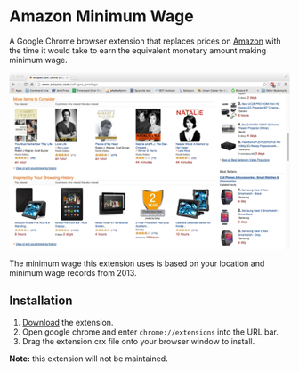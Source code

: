 # Amazon Minimum Wage

A Google Chrome browser extension that replaces prices on [Amazon](http://amazon.com) with the time it would take to earn the equivalent monetary amount making minimum wage.

![Amazon Screenshot](images/screenshot.png)

The minimum wage this extension uses is based on your location and minimum wage records from 2013.

## Installation

1. [Download](http://brannondorsey.com/files/minimumwage/extension.crx) the extension.
2. Open google chrome and enter `chrome://extensions` into the URL bar.
3. Drag the extension.crx file onto your browser window to install.

**Note:** this extension will not be maintained.
